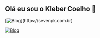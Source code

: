 ## Olá eu sou o Kleber Coelho 👋

[![Blog](https://img.shields.io/website-up-down-green-red/http/monip.org.svgSevenPK:[http://monip.org](https://sevenpk.com.br))](https://sevenpk.com.br)

[![Blog](https://img.shields.io/badge/Instagram-E4405F?style=for-the-badge&logo=instagram&logoColor=white)](https://www.instagram.com/kleberclh/)
